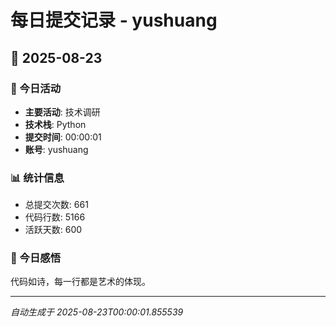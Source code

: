 # 每日提交记录 - yushuang

## 📅 2025-08-23

### 🎯 今日活动
- **主要活动**: 技术调研
- **技术栈**: Python
- **提交时间**: 00:00:01
- **账号**: yushuang

### 📊 统计信息
- 总提交次数: 661
- 代码行数: 5166
- 活跃天数: 600

### 💭 今日感悟
代码如诗，每一行都是艺术的体现。

---
*自动生成于 2025-08-23T00:00:01.855539*

